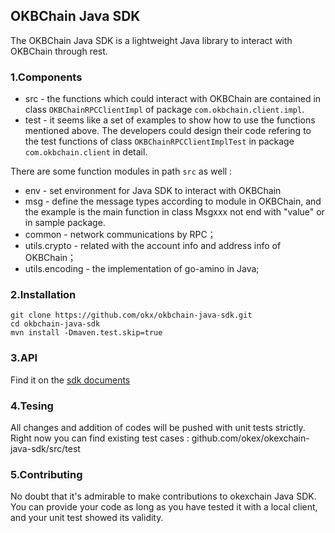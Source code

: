 ## OKBChain Java SDK

The OKBChain Java SDK is a lightweight Java library to interact with OKBChain through rest. 

### 1.Components

- src - the functions which could interact with OKBChain are contained in class `OKBChainRPCClientImpl` of package `com.okbchain.client.impl`. 
- test - it seems like a set of examples to show how to use the functions mentioned above. The developers could design their code refering to the test functions of class `OKBChainRPCClientImplTest` in package `com.okbchain.client` in detail.

There are some function modules in path `src` as well :

- env - set environment for Java SDK to interact with OKBChain
- msg - define the message types according to module in OKBChain, and the example is the main function in class Msgxxx not end with "value" or in sample package.
- common - network communications by RPC；
- utils.crypto - related with the account info and address info of OKBChain；
- utils.encoding - the implementation of go-amino in Java;

### 2.Installation

```
git clone https://github.com/okx/okbchain-java-sdk.git
cd okbchain-java-sdk
mvn install -Dmaven.test.skip=true
```

### 3.API

Find it on the [sdk documents](https://okexchain-docs.readthedocs.io/en/latest/api/sdk/java-sdk.html)

### 4.Tesing

All changes and addition of codes will be pushed with unit tests strictly. Right now you can find existing test cases : github.com/okex/okexchain-java-sdk/src/test

### 5.Contributing

No doubt that it's admirable to make contributions to okexchain Java SDK. You can provide your code as long as you have tested it with a local client, and your unit test showed its validity.
